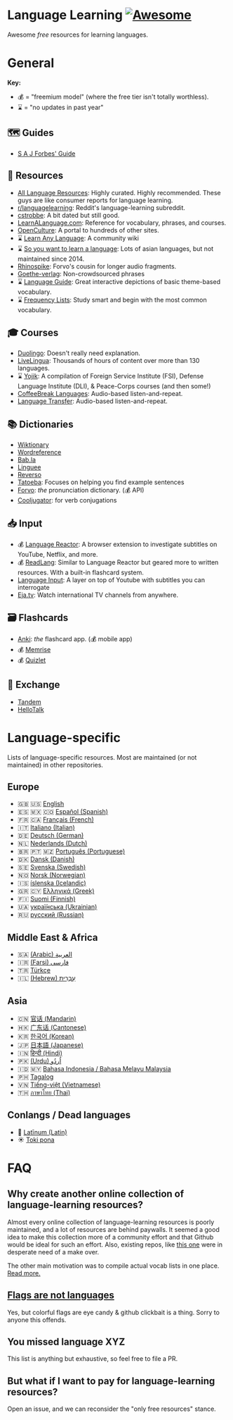 # Language Learning [![Awesome](https://awesome.re/badge-flat.svg)](https://awesome.re)
Awesome *free* resources for learning languages.

# General

**Key:**
- 💰 = "freemium model" (where the free tier isn't totally worthless).
- ⌛️ = "no updates in past year"
## 🗺 Guides
- [S A J Forbes' Guide](https://sajforbes.nz/languageguide/introduction/)

## 📀 Resources
- [All Language Resources](https://www.alllanguageresources.com/): Highly curated. Highly recommended. These guys are like consumer reports for language learning.
- [r/languagelearning](https://www.reddit.com/r/languagelearning/wiki/index): Reddit's language-learning subreddit.
- [cstrobbe](https://cstrobbe.gitlab.io/languagelearning/): A bit dated but still good.
- [LearnALanguage.com](https://www.learnalanguage.com/): Reference for vocabulary, phrases, and courses.
- [OpenCulture](https://www.openculture.com/freelanguagelessons): A portal to hundreds of other sites.
- ⌛️ [Learn Any Language](https://learnanylanguage.fandom.com/wiki/Learn_Any_Language): A community wiki
- ⌛️ [So you want to learn a language](https://sites.google.com/site/soyouwanttolearnalanguage/home): Lots of asian languages, but not maintained since 2014.
- [Rhinospike](https://rhinospike.com/): Forvo's cousin for longer audio fragments.
- [Goethe-verlag](https://www.goethe-verlag.com/book2/EN/): Non-crowdsourced phrases
- ⌛️ [Language Guide](https://www.languageguide.org/): Great interactive depictions of basic theme-based vocabulary.
- ⌛️ [Frequency Lists](https://en.wiktionary.org/wiki/Wiktionary:Frequency_lists): Study smart and begin with the most common vocabulary.
## 🎓 Courses
- [Duolingo](https://duolingo.com/): Doesn't really need explanation.
- [LiveLingua](https://www.livelingua.com/project): Thousands of hours of content over more than 130 languages.
- ⌛️ [Yojik](https://fsi-languages.yojik.eu/): A compilation of Foreign Service Institute (FSI), Defense Language Institute (DLI), & Peace-Corps courses (and then some!)
- [CoffeeBreak Languages](https://coffeebreaklanguages.com/): Audio-based listen-and-repeat.
- [Language Transfer](https://www.languagetransfer.org/): Audio-based listen-and-repeat.

## 📚 Dictionaries
- [Wiktionary](https://www.wiktionary.org/)
- [Wordreference](https://wordreference.com/)
- [Bab.la](https://bab.la/)
- [Linguee](https://www.linguee.com/)
- [Reverso](https://www.reverso.net/text-translation)
- [Tatoeba](https://tatoeba.org/en/): Focuses on helping you find example sentences
- [Forvo](https://forvo.com/): *the* pronunciation dictionary. (💰 API)
- [Cooljugator](https://cooljugator.com/): for verb conjugations

## 📥 Input
- 💰 [Language Reactor](https://www.languagereactor.com): A browser extension to investigate subtitles on YouTube, Netflix, and more. 
- 💰 [ReadLang](https://readlang.com/): Similar to Language Reactor but geared more to written resources. With a built-in flashcard system.
- [Language Input](https://www.languageinput.com/): A layer on top of Youtube with subtitles you can interrogate
- [Eja.tv](https://eja.tv/): Watch international TV channels from anywhere.

## 🗃 Flashcards

- [Anki](https://apps.ankiweb.net/): *the* flashcard app. (💰 mobile app)
- 💰 [Memrise](https://www.memrise.com/)
- 💰 [Quizlet](https://quizlet.com/)

## 💱 Exchange

- [Tandem](https://www.tandem.net/)
- [HelloTalk](https://www.hellotalk.com/?lang=en)

# Language-specific

Lists of language-specific resources. Most are maintained (or not maintained) in other repositories.

## Europe
- 🇬🇧 🇺🇸 [English](/languages/en)
- 🇪🇸 🇲🇽 🇨🇴 [Español (Spanish)](/languages/es)
- 🇫🇷 🇨🇦 [Français (French)](/languages/fr)
- 🇮🇹 [Italiano (Italian)](/languages/it)
- 🇩🇪 [Deutsch (German)](/languages/de)
- 🇳🇱 [Nederlands (Dutch)](/languages/nl)
- 🇧🇷 🇵🇹 🇲🇿 [Português (Portuguese)](/languages/pt)
- 🇩🇰 [Dansk (Danish)](/languages/da)
- 🇸🇪 [Svenska (Swedish)](/languages/sv)
- 🇳🇴 [Norsk (Norwegian)](/languages/no)
- 🇮🇸 [íslenska (Icelandic)](/languages/is)
- 🇬🇷 🇨🇾 [Eλληνικά (Greek)](/languages/el)
- 🇫🇮 [Suomi (Finnish)](/languages/fi)
- 🇺🇦 [украї́нська (Ukrainian)](/languages/uk)
- 🇷🇺 [русский (Russian)](/languages/ru)


## Middle East & Africa
- 🇸🇦 [(Arabic) العربية](/languages/ar)
- 🇮🇷 [(Farsi)  فارسی](/languages/fa)
- 🇹🇷 [Türkçe](/languages/tr)
- 🇮🇱 [(Hebrew) עִבְרִית](/languages/he)

## Asia
- 🇨🇳 [官话 (Mandarin)](/languages/zh/cmn/)
- 🇭🇰 [广东话 (Cantonese)](/languages/zh/yue/)
- 🇰🇷 [한국어 (Korean)](/languages/ko)
- 🇯🇵 [日本語 (Japanese)](/languages/ja)
- 🇮🇳 [हिन्दी (Hindi)](/languages/hi)
- 🇵🇰 [(Urdu) اُردُو](/languages/ur)
- 🇮🇩 🇲🇾 [Bahasa Indonesia / Bahasa Melayu Malaysia](/languages/id)
- 🇵🇭 [Tagalog](/languages/tl)
- 🇻🇳 [Tiếng-việt (Vietnamese)](/languages/vi)
- 🇹🇭 [ภาษาไทย (Thai)](/languages/th)

## Conlangs / Dead languages
- 🦅 [Latīnum (Latin)](/languages/la)
- ☀️ [Toki pona](/languages/tp)


# FAQ 
## Why create another online collection of language-learning resources?
Almost every online collection of language-learning resources is poorly maintained, and a lot of resources are behind paywalls. It seemed a good idea to make this collection more of a community effort and that Github would be ideal for such an effort. Also, existing repos, like [this one](https://github.com/melling/LanguageLearning) were in desperate need of a make over.

The other main motivation was to compile actual vocab lists in one place. [Read more.](/freqlists)

## [Flags are not languages](http://www.flagsarenotlanguages.com/blog/why-flags-do-not-represent-language/)
Yes, but colorful flags are eye candy & github clickbait is a thing. Sorry to anyone this offends.

## You missed language XYZ
This list is anything but exhaustive, so feel free to file a PR.


## But what if I want to pay for language-learning resources?
Open an issue, and we can reconsider the "only free resources" stance.